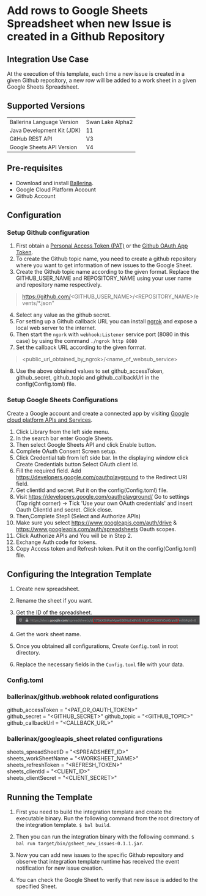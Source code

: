 # Add rows to Google Sheets Spreadsheet when new Issue is created in a Github Repository
## Integration Use Case
At the execution of this template, each time a new issue is created in a given Github repository, a new row will be 
added to a work sheet in a given Google Sheets Spreadsheet. 

## Supported Versions

<table>
  <tr>
   <td>Ballerina Language Version
   </td>
   <td>Swan Lake Alpha2
   </td>
  </tr>
  <tr>
   <td>Java Development Kit (JDK) 
   </td>
   <td>11
   </td>
  </tr>
  <tr>
   <td>GitHub REST API 
   </td>
   <td>V3
   </td>
  </tr>
  <tr>
   <td>Google Sheets API Version
   </td>
   <td>V4
   </td>
  </tr>
</table>

## Pre-requisites
* Download and install [Ballerina](https://ballerinalang.org/downloads/).
* Google Cloud Platform Account
* Github Account

## Configuration
### Setup Github configuration
1. First obtain a [Personal Access Token (PAT)](https://docs.github.com/en/github/authenticating-to-github/creating-a-personal-access-token) or the [Github OAuth App Token](https://docs.github.com/en/developers/apps/creating-an-oauth-app).
2. To create the Github topic name, you need to create a github repository where you want to get information of new 
issues to the Google Sheet.
3. Create the Github topic name according to the given format. Replace the GITHUB_USER_NAME and REPOSITORY_NAME using 
your user name and repository name respectively.
  
> https://github.com/<GITHUB_USER_NAME>/<REPOSITORY_NAME>/events/*.json"
  
4. Select any value as the github secret.
5. For setting up a Github callback URL you can install [ngrok](https://ngrok.com/docs) and expose a local web server to 
the internet.
6. Then start the `ngork` with `webhook:Listener` service port (8080 in this case) by using the command `./ngrok http 8080`
7. Set the callback URL according to the given format. 
> <public_url_obtained_by_ngrok>/<name_of_websub_service>
8. Use the above obtained values to set github_accessToken, github_secret, github_topic and github_callbackUrl in the 
config(Config.toml) file.

### Setup Google Sheets Configurations
Create a Google account and create a connected app by visiting [Google cloud platform APIs and Services](https://console.cloud.google.com/apis/dashboard). 

1. Click Library from the left side menu.
2. In the search bar enter Google Sheets.
3. Then select Google Sheets API and click Enable button.
4. Complete OAuth Consent Screen setup.
5. Click Credential tab from left side bar. In the displaying window click Create Credentials button
Select OAuth client Id.
6. Fill the required field. Add https://developers.google.com/oauthplayground to the Redirect URI field.
7. Get clientId and secret. Put it on the config(Config.toml) file.
8. Visit https://developers.google.com/oauthplayground/ 
    Go to settings (Top right corner) -> Tick 'Use your own OAuth credentials' and insert Oauth ClientId and secret. 
    Click close.
9. Then,Complete Step1 (Select and Authorize APIs)
10. Make sure you select https://www.googleapis.com/auth/drive & https://www.googleapis.com/auth/spreadsheets Oauth scopes.
11. Click Authorize APIs and You will be in Step 2.
12. Exchange Auth code for tokens.
13. Copy Access token and Refresh token. Put it on the config(Config.toml) file.

## Configuring the Integration Template

1. Create new spreadsheet.
2. Rename the sheet if you want.
3. Get the ID of the spreadsheet.  
![alt text](docs/images/spreadsheet_id_example.png?raw=true)
5. Get the work sheet name.

6. Once you obtained all configurations, Create `Config.toml` in root directory.
7. Replace the necessary fields in the `Config.toml` file with your data.

### Config.toml 
### ballerinax/github.webhook related configurations 

github_accessToken = "<PAT_OR_OAUTH_TOKEN>"  
github_secret = "<GITHUB_SECRET>"
github_topic = "<GITHUB_TOPIC>"  
github_callbackUrl = "<CALLBACK_URL>"  

### ballerinax/googleapis_sheet related configurations  

sheets_spreadSheetID = "<SPREADSHEET_ID>"  
sheets_workSheetName = "<WORKSHEET_NAME>"  
sheets_refreshToken = "<REFRESH_TOKEN>"  
sheets_clientId = "<CLIENT_ID>"  
sheets_clientSecret = "<CLIENT_SECRET>"  

## Running the Template

1. First you need to build the integration template and create the executable binary. Run the following command from the 
root directory of the integration template. 
`$ bal build`. 

2. Then you can run the integration binary with the following command. 
`$  bal run target/bin/gsheet_new_issues-0.1.1.jar`. 

3. Now you can add new issues to the specific Github repository and observe that integration template runtime has 
received the event notification for new issue creation.

4. You can check the Google Sheet to verify that new issue is added to the specified Sheet. 
